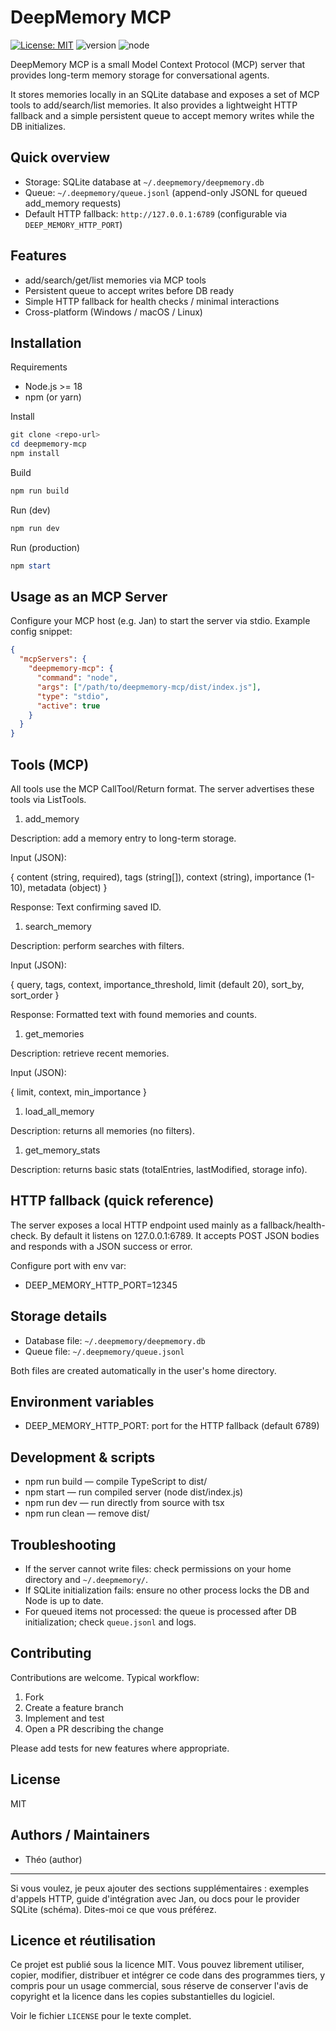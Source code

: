 # DeepMemory MCP

[![License: MIT](https://img.shields.io/badge/License-MIT-yellow.svg)](LICENSE)
![version](https://img.shields.io/badge/version-1.0.1-blue.svg)
![node](https://img.shields.io/badge/node-%3E%3D18-brightgreen.svg)

DeepMemory MCP is a small Model Context Protocol (MCP) server that provides long-term memory storage for conversational agents.

It stores memories locally in an SQLite database and exposes a set of MCP tools to add/search/list memories. It also provides a lightweight HTTP fallback and a simple persistent queue to accept memory writes while the DB initializes.

## Quick overview

- Storage: SQLite database at `~/.deepmemory/deepmemory.db`
- Queue: `~/.deepmemory/queue.jsonl` (append-only JSONL for queued add_memory requests)
- Default HTTP fallback: `http://127.0.0.1:6789` (configurable via `DEEP_MEMORY_HTTP_PORT`)

## Features

- add/search/get/list memories via MCP tools
- Persistent queue to accept writes before DB ready
- Simple HTTP fallback for health checks / minimal interactions
- Cross-platform (Windows / macOS / Linux)

## Installation

Requirements

- Node.js >= 18
- npm (or yarn)

Install

```powershell
git clone <repo-url>
cd deepmemory-mcp
npm install
```

Build

```powershell
npm run build
```

Run (dev)

```powershell
npm run dev
```

Run (production)

```powershell
npm start
```

## Usage as an MCP Server

Configure your MCP host (e.g. Jan) to start the server via stdio. Example config snippet:

```json
{
  "mcpServers": {
    "deepmemory-mcp": {
      "command": "node",
      "args": ["/path/to/deepmemory-mcp/dist/index.js"],
      "type": "stdio",
      "active": true
    }
  }
}
```

## Tools (MCP)

All tools use the MCP CallTool/Return format. The server advertises these tools via ListTools.

1. add_memory

  Description: add a memory entry to long-term storage.

  Input (JSON):

  { content (string, required), tags (string[]), context (string), importance (1-10), metadata (object) }

  Response: Text confirming saved ID.

1. search_memory

  Description: perform searches with filters.

  Input (JSON):

  { query, tags, context, importance_threshold, limit (default 20), sort_by, sort_order }

  Response: Formatted text with found memories and counts.

1. get_memories

  Description: retrieve recent memories.

  Input (JSON):

  { limit, context, min_importance }

1. load_all_memory

  Description: returns all memories (no filters).

1. get_memory_stats

  Description: returns basic stats (totalEntries, lastModified, storage info).

## HTTP fallback (quick reference)

The server exposes a local HTTP endpoint used mainly as a fallback/health-check. By default it listens on 127.0.0.1:6789. It accepts POST JSON bodies and responds with a JSON success or error.

Configure port with env var:

- DEEP_MEMORY_HTTP_PORT=12345

## Storage details

- Database file: `~/.deepmemory/deepmemory.db`
- Queue file: `~/.deepmemory/queue.jsonl`

Both files are created automatically in the user's home directory.

## Environment variables

- DEEP_MEMORY_HTTP_PORT: port for the HTTP fallback (default 6789)

## Development & scripts

- npm run build — compile TypeScript to dist/
- npm start — run compiled server (node dist/index.js)
- npm run dev — run directly from source with tsx
- npm run clean — remove dist/

## Troubleshooting

- If the server cannot write files: check permissions on your home directory and `~/.deepmemory/`.
- If SQLite initialization fails: ensure no other process locks the DB and Node is up to date.
- For queued items not processed: the queue is processed after DB initialization; check `queue.jsonl` and logs.

## Contributing

Contributions are welcome. Typical workflow:

1. Fork
2. Create a feature branch
3. Implement and test
4. Open a PR describing the change

Please add tests for new features where appropriate.

## License

MIT

## Authors / Maintainers

- Théo (author)

---

Si vous voulez, je peux ajouter des sections supplémentaires : exemples d'appels HTTP, guide d'intégration avec Jan, ou docs pour le provider SQLite (schéma). Dites-moi ce que vous préférez.

## Licence et réutilisation

Ce projet est publié sous la licence MIT. Vous pouvez librement utiliser, copier, modifier, distribuer et intégrer ce code dans des programmes tiers, y compris pour un usage commercial, sous réserve de conserver l'avis de copyright et la licence dans les copies substantielles du logiciel.

Voir le fichier `LICENSE` pour le texte complet.
